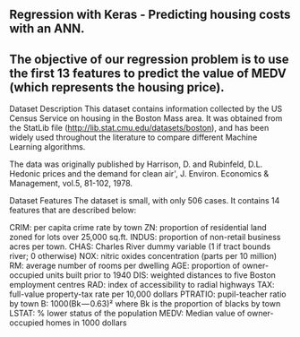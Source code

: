 ## **Regression with Keras - Predicting housing costs with an ANN.**
## **The objective of our regression problem is to use the first 13 features to predict the value of MEDV (which represents the housing price).**

Dataset
Description
This dataset contains information collected by the US Census Service on housing in the Boston Mass area. It was obtained from the StatLib file (http://lib.stat.cmu.edu/datasets/boston), and has been widely used throughout the literature to compare different Machine Learning algorithms.

The data was originally published by Harrison, D. and Rubinfeld, D.L. Hedonic prices and the demand for clean air', J. Environ. Economics & Management, vol.5, 81-102, 1978.

Dataset Features
The dataset is small, with only 506 cases. It contains 14 features that are described below:

CRIM: per capita crime rate by town
ZN: proportion of residential land zoned for lots over 25,000 sq.ft.
INDUS: proportion of non-retail business acres per town.
CHAS: Charles River dummy variable (1 if tract bounds river; 0 otherwise)
NOX: nitric oxides concentration (parts per 10 million)
RM: average number of rooms per dwelling
AGE: proportion of owner-occupied units built prior to 1940
DIS: weighted distances to five Boston employment centres
RAD: index of accessibility to radial highways
TAX: full-value property-tax rate per 10,000 dollars
PTRATIO: pupil-teacher ratio by town
B: 1000(Bk — 0.63)² where Bk is the proportion of blacks by town
LSTAT: % lower status of the population
MEDV: Median value of owner-occupied homes in 1000 dollars

